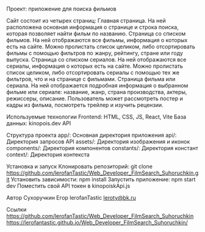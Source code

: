 Проект: приложение для поиска фильмов
 
Сайт состоит из четырех страниц:
Главная страница. На ней расположена основная информация о странице и строка поиска, которая позволяет найти фильм по названию.
Страница со списком фильмов. На ней отображаются все фильмы, информация о которых есть на сайте. Можно пролистать список целиком, либо отсортировать фильмы с помощью фильтров по жанру, рейтингу, стране или году выпуска.
Страница со списком сериалов. На ней отображаются все сериалы, информация о которых есть на сайте. Можно пролистать список целиком, либо отсортировать сериалы с помощью тех же фильтров, что и на странице с фильмами.
Страница фильма или сериала. На ней отображается подробная информация о выбранном фильме или сериале: название, жанр, страна производства, актеры, режиссеры, описание. Пользователь может рассмотреть постер и кадры из фильма, посмотреть трейлер и изучить рецензии.

Используемые технологии
Frontend: HTML, CSS, JS, React, Vite
База данных: kinopois.dev API

Структура проекта
app/: Основная директория приложения
api/: Директория запросов API
assets/: Директория изображения и иконок
components/: Директория компонентов
constants/: Директория констант
context/: Директория контекста

Установка и запуск
Клонировать репозиторий: git clone https://github.com/lerofanTastic/Web_Developer_FilmSearch_Suhoruchkin.git
Установить зависимости: npm install
Запустить приложение: npm start dev
Поместить свой API токен в kinopoiskApi.js

Автор
Сухоручкин Егор
lerofanTastic
leroty@bk.ru

Ссылки
https://github.com/lerofanTastic/Web_Developer_FilmSearch_Suhoruchkin
https://lerofantastic.github.io/Web_Developer_FilmSearch_Suhoruchkin/





